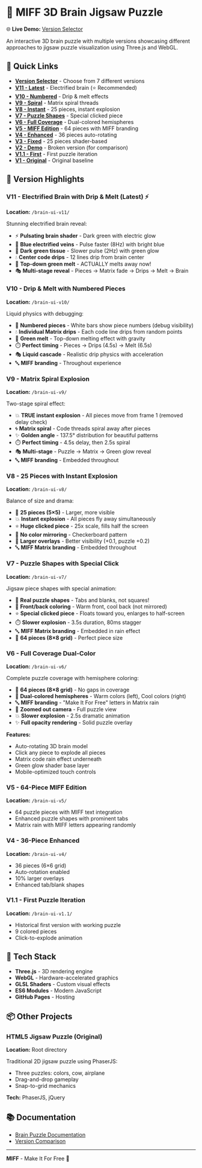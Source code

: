 # 🧠 MIFF 3D Brain Jigsaw Puzzle

🌐 **Live Demo:** [Version Selector](https://rcbiscuitsbelfast-prog.github.io/Miff-puzzle-phaser/)

An interactive 3D brain puzzle with multiple versions showcasing different approaches to jigsaw puzzle visualization using Three.js and WebGL.

## 🎯 Quick Links

- **[Version Selector](https://rcbiscuitsbelfast-prog.github.io/Miff-puzzle-phaser/)** - Choose from 7 different versions
- **[V11 - Latest](https://rcbiscuitsbelfast-prog.github.io/Miff-puzzle-phaser/brain-ui-v11/)** - Electrified brain (⭐ Recommended)
- **[V10 - Numbered](https://rcbiscuitsbelfast-prog.github.io/Miff-puzzle-phaser/brain-ui-v10/)** - Drip & melt effects
- **[V9 - Spiral](https://rcbiscuitsbelfast-prog.github.io/Miff-puzzle-phaser/brain-ui-v9/)** - Matrix spiral threads
- **[V8 - Instant](https://rcbiscuitsbelfast-prog.github.io/Miff-puzzle-phaser/brain-ui-v8/)** - 25 pieces, instant explosion
- **[V7 - Puzzle Shapes](https://rcbiscuitsbelfast-prog.github.io/Miff-puzzle-phaser/brain-ui-v7/)** - Special clicked piece
- **[V6 - Full Coverage](https://rcbiscuitsbelfast-prog.github.io/Miff-puzzle-phaser/brain-ui-v6/)** - Dual-colored hemispheres
- **[V5 - MIFF Edition](https://rcbiscuitsbelfast-prog.github.io/Miff-puzzle-phaser/brain-ui-v5/)** - 64 pieces with MIFF branding
- **[V4 - Enhanced](https://rcbiscuitsbelfast-prog.github.io/Miff-puzzle-phaser/brain-ui-v4/)** - 36 pieces auto-rotating
- **[V3 - Fixed](https://rcbiscuitsbelfast-prog.github.io/Miff-puzzle-phaser/brain-ui-v3/)** - 25 pieces shader-based
- **[V2 - Demo](https://rcbiscuitsbelfast-prog.github.io/Miff-puzzle-phaser/brain-ui-v2/)** - Broken version (for comparison)
- **[V1.1 - First](https://rcbiscuitsbelfast-prog.github.io/Miff-puzzle-phaser/brain-ui-v1.1/)** - First puzzle iteration
- **[V1 - Original](https://rcbiscuitsbelfast-prog.github.io/Miff-puzzle-phaser/brain-ui-v1/)** - Original baseline

## 🌟 Version Highlights

### V11 - Electrified Brain with Drip & Melt (Latest) ⚡
**Location:** `/brain-ui-v11/`

Stunning electrified brain reveal:
- ⚡ **Pulsating brain shader** - Dark green with electric glow
- 💙 **Blue electrified veins** - Pulse faster (8Hz) with bright blue
- 💚 **Dark green tissue** - Slower pulse (2Hz) with green glow
- 💧 **Center code drips** - 12 lines drip from brain center
- 🌊 **Top-down green melt** - ACTUALLY melts away now!
- 🎭 **Multi-stage reveal** - Pieces → Matrix fade → Drips → Melt → Brain

### V10 - Drip & Melt with Numbered Pieces
**Location:** `/brain-ui-v10/`

Liquid physics with debugging:
- 🔢 **Numbered pieces** - White bars show piece numbers (debug visibility)
- 💧 **Individual Matrix drips** - Each code line drips from random points
- 🌊 **Green melt** - Top-down melting effect with gravity
- ⏱️ **Perfect timing** - Pieces → Drips (4.5s) → Melt (6.5s)
- 🎭 **Liquid cascade** - Realistic drip physics with acceleration
- 🔤 **MIFF branding** - Throughout experience

### V9 - Matrix Spiral Explosion
**Location:** `/brain-ui-v9/`

Two-stage spiral effect:
- 💥 **TRUE instant explosion** - All pieces move from frame 1 (removed delay check)
- 🌀 **Matrix spiral** - Code threads spiral away after pieces
- ✨ **Golden angle** - 137.5° distribution for beautiful patterns
- ⏱️ **Perfect timing** - 4.5s delay, then 2.5s spiral
- 🎭 **Multi-stage** - Puzzle → Matrix → Green glow reveal
- 🔤 **MIFF branding** - Embedded throughout

### V8 - 25 Pieces with Instant Explosion
**Location:** `/brain-ui-v8/`

Balance of size and drama:
- 🧩 **25 pieces (5×5)** - Larger, more visible
- 💥 **Instant explosion** - All pieces fly away simultaneously
- ⭐ **Huge clicked piece** - 25x scale, fills half the screen
- 🎨 **No color mirroring** - Checkerboard pattern
- 📐 **Larger overlays** - Better visibility (+0.1, puzzle +0.2)
- 🔤 **MIFF Matrix branding** - Embedded throughout

### V7 - Puzzle Shapes with Special Click
**Location:** `/brain-ui-v7/`

Jigsaw piece shapes with special animation:
- 🧩 **Real puzzle shapes** - Tabs and blanks, not squares!
- 🎨 **Front/back coloring** - Warm front, cool back (not mirrored)
- ⭐ **Special clicked piece** - Floats toward you, enlarges to half-screen
- ⏱️ **Slower explosion** - 3.5s duration, 80ms stagger
- 🔤 **MIFF Matrix branding** - Embedded in rain effect
- 📐 **64 pieces (8×8 grid)** - Perfect piece size

### V6 - Full Coverage Dual-Color
**Location:** `/brain-ui-v6/`

Complete puzzle coverage with hemisphere coloring:
- 🧩 **64 pieces (8×8 grid)** - No gaps in coverage
- 🎨 **Dual-colored hemispheres** - Warm colors (left), Cool colors (right)
- 🔤 **MIFF branding** - "Make It For Free" letters in Matrix rain
- 📐 **Zoomed out camera** - Full puzzle view
- 💥 **Slower explosion** - 2.5s dramatic animation
- ✨ **Full opacity rendering** - Solid puzzle overlay

**Features:**
- Auto-rotating 3D brain model
- Click any piece to explode all pieces
- Matrix code rain effect underneath
- Green glow shader base layer
- Mobile-optimized touch controls

### V5 - 64-Piece MIFF Edition
**Location:** `/brain-ui-v5/`

- 64 puzzle pieces with MIFF text integration
- Enhanced puzzle shapes with prominent tabs
- Matrix rain with MIFF letters appearing randomly

### V4 - 36-Piece Enhanced
**Location:** `/brain-ui-v4/`

- 36 pieces (6×6 grid)
- Auto-rotation enabled
- 10% larger overlays
- Enhanced tab/blank shapes

### V1.1 - First Puzzle Iteration
**Location:** `/brain-ui-v1.1/`

- Historical first version with working puzzle
- 9 colored pieces
- Click-to-explode animation

## 🚀 Tech Stack

- **Three.js** - 3D rendering engine
- **WebGL** - Hardware-accelerated graphics
- **GLSL Shaders** - Custom visual effects
- **ES6 Modules** - Modern JavaScript
- **GitHub Pages** - Hosting

## 📦 Other Projects

### HTML5 Jigsaw Puzzle (Original)
**Location:** Root directory

Traditional 2D jigsaw puzzle using PhaserJS:
- Three puzzles: colors, cow, airplane
- Drag-and-drop gameplay
- Snap-to-grid mechanics

**Tech:** PhaserJS, jQuery

## 📚 Documentation

- [Brain Puzzle Documentation](brain-ui/README.md)
- [Version Comparison](https://rcbiscuitsbelfast-prog.github.io/Miff-puzzle-phaser/)

---

**MIFF** - Make It For Free 🎨
